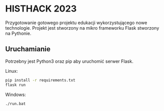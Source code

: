 # HISTHACK 2023

Przygotowanie gotowego projektu edukacji wykorzystującego nowe technologie.
Projekt jest stworzony na mikro frameworku Flask stworzony na Pythonie.

## Uruchamianie

Potrzebny jest Python3 oraz pip aby uruchomić serwer Flask.

Linux:

```bash
pip install -r requirements.txt
flask run
```

Windows:

```
./run.bat
```
